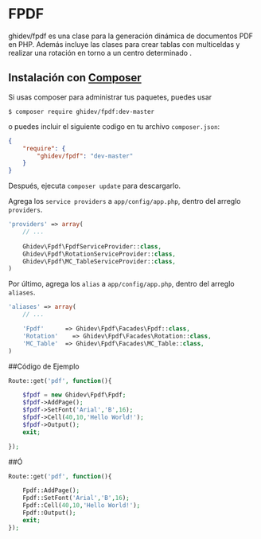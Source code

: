 # FPDF

ghidev/fpdf es una clase para la generación dinámica de documentos PDF en PHP.
Además incluye las clases para crear tablas con multiceldas y realizar una rotación en torno a un centro determinado .

## Instalación con [Composer](https://packagist.org/packages/ghidev/fpdf)

Si usas composer para administrar tus paquetes, puedes usar

    $ composer require ghidev/fpdf:dev-master

o puedes incluir el siguiente codigo en tu archivo `composer.json`:

```json
{
    "require": {
        "ghidev/fpdf": "dev-master"
    }
}
```
Después, ejecuta `composer update` para descargarlo.

Agrega los  `service providers` a `app/config/app.php`, dentro del arreglo `providers`.

```php
'providers' => array(
	// ...
    
    Ghidev\Fpdf\FpdfServiceProvider::class,
    Ghidev\Fpdf\RotationServiceProvider::class,
    Ghidev\Fpdf\MC_TableServiceProvider::class,
)
```

Por último, agrega los  `alias` a `app/config/app.php`, dentro del arreglo `aliases`.

```php
'aliases' => array(
	// ...

	'Fpdf'      => Ghidev\Fpdf\Facades\Fpdf::class,
    'Rotation'    => Ghidev\Fpdf\Facades\Rotation::class,
    'MC_Table'  => Ghidev\Fpdf\Facades\MC_Table::class,
)
```

##Código de Ejemplo

```php
Route::get('pdf', function(){

    $fpdf = new Ghidev\Fpdf\Fpdf;
    $fpdf->AddPage();
    $fpdf->SetFont('Arial','B',16);
    $fpdf->Cell(40,10,'Hello World!');
    $fpdf->Output();
    exit;

});
```

##Ó

```php
Route::get('pdf', function(){

    Fpdf::AddPage();
    Fpdf::SetFont('Arial','B',16);
    Fpdf::Cell(40,10,'Hello World!');
    Fpdf::Output();
    exit;
});
```
